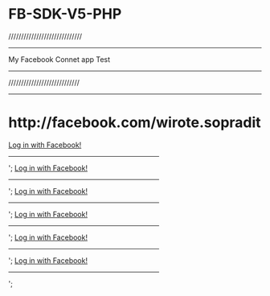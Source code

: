 # FB-SDK-V5-PHP
/////////////////////////////<hr>
My Facebook Connet app  Test <hr>
////////////////////////////<hr>
<h1> http://facebook.com/wirote.sopradit</h1>



<a href="http://localhost/ 'root' ">Log in with Facebook!</a><hr width="300" align="left" >';
<a href="http://localhost/ 'root' ">Log in with Facebook!</a><hr width="300" align="left" >';
<a href="http://localhost/ 'root' ">Log in with Facebook!</a><hr width="300" align="left" >';
<a href="http://localhost/ 'root' ">Log in with Facebook!</a><hr width="300" align="left" >';
<a href="http://localhost/ 'root' ">Log in with Facebook!</a><hr width="300" align="left" >';
<a href="http://localhost/ 'root' ">Log in with Facebook!</a><hr width="300" align="left" >';
 